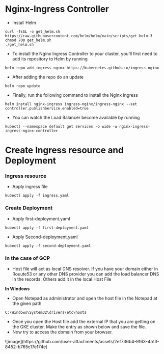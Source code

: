 # Nginx-Ingress Controller
- Install Helm
```
curl -fsSL -o get_helm.sh https://raw.githubusercontent.com/helm/helm/main/scripts/get-helm-3
chmod 700 get_helm.sh
./get_helm.sh
```

- To install the Nginx Ingress Controller to your cluster, you’ll first need to add its repository to Helm by running
```
helm repo add ingress-nginx https://kubernetes.github.io/ingress-nginx
```
- After adding the repo do an update
```
helm repo update
```
- Finally, run the following command to install the Nginx ingress
```
helm install nginx-ingress ingress-nginx/ingress-nginx --set controller.publishService.enabled=true 
```
- You can watch the Load Balancer become available by running
```
kubectl --namespace default get services -o wide -w nginx-ingress-ingress-nginx-controller
```
# Create Ingress resource and Deployment
### Ingress resource
- Apply ingress file
```
kubectl apply -f ingress.yaml
```
### Create Deployment
- Apply first-deployment.yaml
```
kubectl apply -f first-deployment.yaml
```
- Apply Second-deployment.yaml
```
kubectl apply -f second-deployment.yaml
```
### In the case of GCP
- Host file will act as local DNS resolver. If you have your domain either in Rouute53 or any other DNS provider you can add the load balancer DNS in the records. Others add it in the local Host File

**In Windows**
- Open Notepad as administrator and open the host file in the Notepad at the given path
```
C:\Windows\System32\drivers\etc\hosts
```
- Once you open the Host file add the external IP that you are getting on the GKE cluster. Make the entry as shown below and save the file.
- Now try to access the domain from your browser.
<p>
![image](https://github.com/user-attachments/assets/2ef736b4-9f63-4a13-8452-b765c17e174e)
</p>

